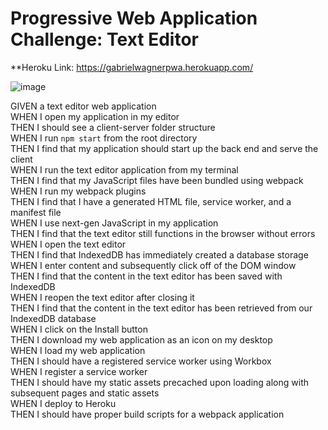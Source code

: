 # Progressive Web Application Challenge: Text Editor
**Heroku Link: https://gabrielwagnerpwa.herokuapp.com/

![image](https://user-images.githubusercontent.com/102180936/188074715-aa559672-84c8-46a3-bb83-add28fc21509.png)


GIVEN a text editor web application<br>
WHEN I open my application in my editor<br>
THEN I should see a client-server folder structure<br>
WHEN I run `npm start` from the root directory<br>
THEN I find that my application should start up the back end and serve the client<br>
WHEN I run the text editor application from my terminal<br>
THEN I find that my JavaScript files have been bundled using webpack<br>
WHEN I run my webpack plugins<br>
THEN I find that I have a generated HTML file, service worker, and a manifest file<br>
WHEN I use next-gen JavaScript in my application<br>
THEN I find that the text editor still functions in the browser without errors<br>
WHEN I open the text editor<br>
THEN I find that IndexedDB has immediately created a database storage<br>
WHEN I enter content and subsequently click off of the DOM window<br>
THEN I find that the content in the text editor has been saved with IndexedDB<br>
WHEN I reopen the text editor after closing it<br>
THEN I find that the content in the text editor has been retrieved from our IndexedDB database<br>
WHEN I click on the Install button<br>
THEN I download my web application as an icon on my desktop<br>
WHEN I load my web application<br>
THEN I should have a registered service worker using Workbox<br>
WHEN I register a service worker<br>
THEN I should have my static assets precached upon loading along with subsequent pages and static assets<br>
WHEN I deploy to Heroku<br>
THEN I should have proper build scripts for a webpack application
